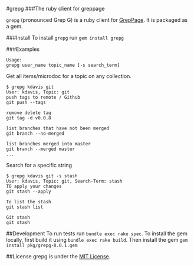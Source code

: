 #grepg
###The ruby client for greppage

`grepg` (pronounced Grep G) is a ruby client for [GrepPage](https://www.greppage.com).  It is packaged as a gem.

###Install
To install `grepg` run ```gem install grepg```

###Examples
```
Usage:
grepg user_name topic_name [-s search_term]
```

Get all items/microdoc for a topic on any collection.

```
$ grepg kdavis git
User: kdavis, Topic: git
push tags to remote / Github
git push --tags

remove delete tag
git tag -d v0.0.8

list branches that have not been merged
git branch --no-merged

list branches merged into master
git branch --merged master
...

```

Search for a specific string

```
$ grepg kdavis git -s stash
User: kdavis, Topic: git, Search-Term: stash
TO apply your changes
git stash --apply

To list the stash
git stash list

Git stash
git stash
```

##Development
To run tests run ```bundle exec rake spec```. To install the gem locally, first build it using ```bundle exec rake build```. Then install the gem ```gem install pkg/grepg-0.0.1.gem```

##License
grepg is under the [MIT License](http://www.opensource.org/licenses/MIT).
